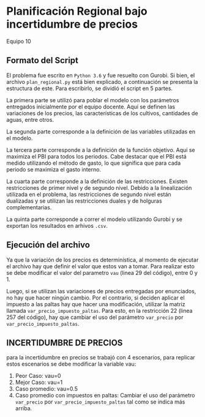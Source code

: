 # Planificación Regional bajo incertidumbre de precios
Equipo 10

## Formato del Script

El problema fue escrito en `Python 3.6` y fue resuelto con Gurobi. Si bien, el archivo `plan_regional.py` está bien explicado, a continuación se presenta la estructura de este. 
Para escribirlo, se dividió el script en 5 partes. 

La primera parte se utilizó para poblar el modelo con los parámetros entregados inicialmente por el equipo docente. Aquí se definen las variaciones de los precios, las características de los cultivos, cantidades de aguas, entre otros.

La segunda parte corresponde a la definición de las variables utilizadas en el modelo. 

La tercera parte corresponde a la definición de la función objetivo. Aquí se maximiza el PBI para todos los periodos. Cabe destacar que el PBI está medido utilizando el método de gasto, lo que significa que para cada periodo se maximiza el gasto interno.

La cuarta parte corresponde a la definición de las restricciones. Existen restricciones de primer nivel y de segundo nivel. Debido a la linealización utilizada en el problema, las restricciones de segundo nivel están dualizadas y se utilizan las restricciones duales y de holguras complementarias.

La quinta parte corresponde a correr el modelo utilizando Gurobi y se exportan los resultados en arhivos `.csv`.

## Ejecución del archivo

Ya que la variación de los precios es determinística, al momento de ejecutar el archivo hay que definir el valor que estos van a tomar. Para realizar esto se debe modificar el valor del parametro `vau` (linea 29 del código), entre 0 y 1.
 
Luego, si se utilizan las variaciones de precios entregadas por enunciados, no hay que hacer ningún cambio. Por el contrario, si deciden aplicar el impuesto a las paltas hay que hacer una modificación, utilizar la matriz llamada `var_precio_impuesto_paltas`. Para esto, en la restricción 22 (linea 257 del código), hay que cambiar el uso del parámetro  `var_precio` por `var_precio_impuesto_paltas`.

## INCERTIDUMBRE DE PRECIOS

para la incertidumbre en precios se trabajó con 4 escenarios, para replicar estos escenarios se debe modificar la variable vau:

1. Peor Caso: vau=0
2. Mejor Caso: vau=1
3. Caso promedio: vau=0.5
4. Caso promedio con impuestos en paltas: Cambiar el uso del parámetro  `var_precio` por `var_precio_impuesto_paltas` tal como se indica más arriba.
